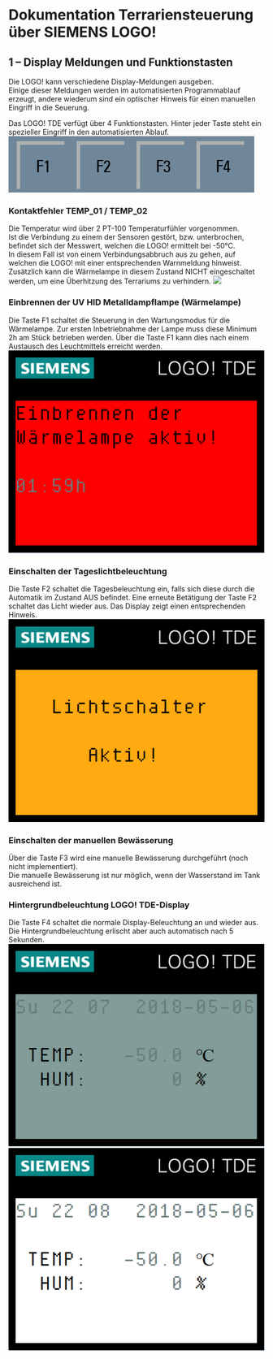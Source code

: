 # Dokumentation Terrariensteuerung über SIEMENS LOGO!

## 1 – Display Meldungen und Funktionstasten
Die LOGO! kann verschiedene Display-Meldungen ausgeben.  
Einige dieser Meldungen werden im automatisierten Programmablauf erzeugt, andere wiederum sind ein optischer Hinweis für einen manuellen Eingriff in die Seuerung.

Das LOGO! TDE verfügt über 4 Funktionstasten.
Hinter jeder Taste steht ein spezieller Eingriff in den automatisierten Ablauf.  
![](./images/Buttonbar_F.png)

### Kontaktfehler TEMP_01 / TEMP_02
Die Temperatur wird über 2 PT-100 Temperaturfühler vorgenommen.  
Ist die Verbindung zu einem der Sensoren gestört, bzw. unterbrochen, befindet sich der Messwert, welchen die LOGO! ermittelt bei -50°C.  
In diesem Fall ist von einem Verbindungsabbruch aus zu gehen, auf welchen die LOGO! mit einer entsprechenden Warnmeldung hinweist.  
Zusätzlich kann die Wärmelampe in diesem Zustand NICHT eingeschaltet werden, um eine Überhitzung des Terrariums zu verhindern.
![](./images/Display_msg.001.png)

### Einbrennen der UV HID Metalldampflampe (Wärmelampe)
Die Taste F1 schaltet die Steuerung in den Wartungsmodus für die Wärmelampe.
Zur ersten Inbetriebnahme der Lampe muss diese Minimum 2h am Stück betrieben werden.
Über die Taste F1 kann dies nach einem Austausch des Leuchtmittels erreicht werden.  
![](./images/Display_msg_001.png)

### Einschalten der Tageslichtbeleuchtung
Die Taste F2 schaltet die Tagesbeleuchtung ein, falls sich diese durch die Automatik im Zustand AUS befindet.
Eine erneute Betätigung der Taste F2 schaltet das Licht wieder aus.
Das Display zeigt einen entsprechenden Hinweis.
![](./images/Display_msg_003.png)

### Einschalten der manuellen Bewässerung
Über die Taste F3 wird eine manuelle Bewässerung durchgeführt (noch nicht implementiert).  
Die manuelle Bewässerung ist nur möglich, wenn der Wasserstand im Tank ausreichend ist.

### Hintergrundbeleuchtung LOGO! TDE-Display
Die Taste F4 schaltet die normale Display-Beleuchtung an und wieder aus.
Die Hintergrundbeleuchtung erlischt aber auch automatisch nach 5 Sekunden.  
![](./images/Display_msg_002.png)  
![](./images/Display_msg_004.png)


